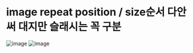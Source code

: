 # image repeat position / size순서 다안써 대지만 슬래시는 꼭 구분
![image](https://user-images.githubusercontent.com/85022962/133532258-babc6570-454d-4f02-9b39-937ee808733c.png)
![image](https://user-images.githubusercontent.com/85022962/133532269-75c1c0ac-7dab-43e8-906c-db43db155cc1.png)
